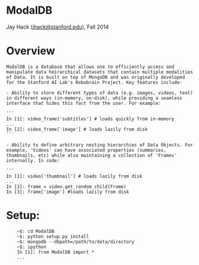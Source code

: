 ModalDB
=======
Jay Hack (jhack@stanford.edu), Fall 2014

# Overview

	ModalDB is a database that allows one to efficiently access and manipulate data heirarchical datasets that contain multiple modalities of Data. It is built on top of MongoDB and was originally developed for the Stanford AI Lab's Robobrain Project. Key features include:

	- Ability to store different types of data (e.g. images, videos, text) in different ways (in-memory, on-disk), while providing a seamless interface that hides this fact from the user. For example:

	```
	In [1]: video_frame['subtitles'] # loads quickly from in-memory
	...
	In [2]: video_frame['image'] # loads lazily from disk
	```

	- Ability to define arbitrary nesting hierarchies of Data Objects. For example, 'Videos' can have associated properties (summaries, thumbnails, etc) while also maintaining a collection of 'Frames' internally. In code:

	```
	In [1]: video['thumbnail'] # loads lazily from disk
	...
	In [2]: frame = video.get_random_child(Frame)
	In [3]: frame['image'] #loads lazily from disk


# Setup:
```
	~$: cd ModalDB
	~$: python setup.py install
	~$: mongodb --dbpath=/path/to/data/directory
	~$: ipython
	In [1]: from ModalDB import *
	...
```

